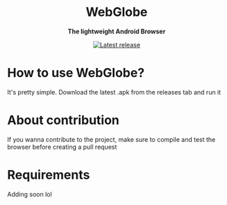<div align="center">
  
  # WebGlobe
  
  **The lightweight Android Browser**

[![Latest release](https://img.shields.io/static/v1?style=for-the-badge&message=Latest%20release&color=0092FF&logoColor=FFFFFF&label=)](https://github.com/DatEmage/WebGlobe/releases)
</div>

# How to use WebGlobe?
It's pretty simple. Download the latest .apk from the releases tab and run it

# About contribution
If you wanna contribute to the project, make sure to compile and test the browser before creating a pull request

# Requirements
Adding soon lol
